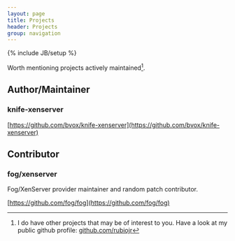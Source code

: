```yaml
---
layout: page
title: Projects
header: Projects
group: navigation
---
```

{% include JB/setup %}

Worth mentioning projects actively maintained[^1].

## Author/Maintainer

### knife-xenserver

[https://github.com/bvox/knife-xenserver](https://github.com/bvox/knife-xenserver)

## Contributor

### fog/xenserver

Fog/XenServer provider maintainer and random patch contributor.


[https://github.com/fog/fog](https://github.com/fog/fog)

[^1]: I do have other projects that may be of interest to you. Have a look at my public github profile: [github.com/rubiojr](http://github.com/rubiojr)
